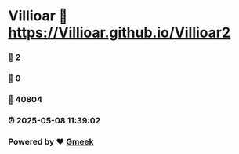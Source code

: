 # Villioar :link: https://Villioar.github.io/Villioar2 
### :page_facing_up: [2](https://Villioar.github.io/Villioar2/tag.html) 
### :speech_balloon: 0 
### :hibiscus: 40804 
### :alarm_clock: 2025-05-08 11:39:02 
### Powered by :heart: [Gmeek](https://github.com/Meekdai/Gmeek)
